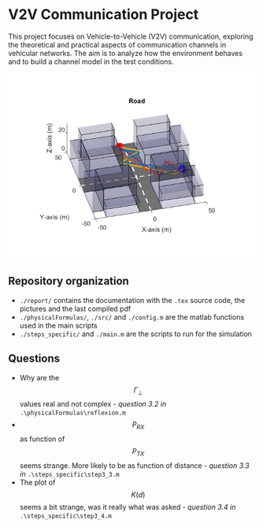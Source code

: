 # V2V Communication Project

This project focuses on Vehicle-to-Vehicle (V2V) communication, exploring the theoretical and practical aspects of communication channels in vehicular networks. The aim is to analyze how the environment behaves and to build a channel model in the test conditions.

![Project Overview](./report/pic/readme.png)

## Repository organization

- `./report/` contains the documentation with the `.tex` source code, the pictures and the last compiled pdf
- `./physicalFormulas/`, `./src/` and `./config.m` are the matlab functions used in the main scripts
- `./steps_specific/` and `./main.m` are the scripts to run for the simulation

## Questions

- Why are the $$\Gamma_{\perp}$$ values real and not complex - *question 3.2 in* `.\physicalFormulas\reflexion.m`
- $$P_{RX}$$ as function of $$P_{TX}$$ seems strange. More likely to be as function of distance - *question 3.3 in* `.\steps_specific\step3_3.m`
- The plot of $$K(d)$$ seems a bit strange, was it really what was asked - *question 3.4 in* `.\steps_specific\step3_4.m`

